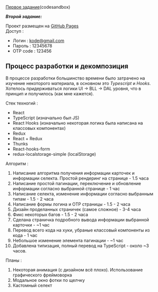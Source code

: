 [Первое задание](https://codesandbox.io/s/patient-fast-z3gzd?file=/src/index.js)(codesandbox)

***Второй задание:***

Проект размещен на [GitHub Pages](https://qdieu.github.io/pokemon-api-kode/)<br>
Доступ : 
+ Логин : kode@gmail.com
+ Пароль : 12345678
+ OTP code : 123456

## Процесс разработки и декомпозиция

В процессе разработки большинство времени было затрачено на изучение некоторого материала, в основном это *Typescript* и *Hooks*. Хотелось придерживаться логики UI -> BLL -> DAL уровня, что в принцип и получилось (как мне кажется).

Стек техногий :
+ React 
+ TypeScript (изначально был JS)
+ React Hooks (изначально некоторая логика была написана на классовых компонентах)
+ Redux
+ React + Redux
+ Thunks
+ React-hooks-form
+ redux-localstorage-simple (localStorage)

Алгоритм :
1. Написание алгоритма получения информации карточек и информации селекта. Простой рендеринг на странице - 1.5 часа
2. Написание простой пагинации, переключение и обновление информации согласно выбранной странице - 1 час
3. Написание селекта, изменение информации согласно выбранным типам - 1.5 - 2 часа
4. Написание формы логина и OTP страницы - 1.5 - 2 часа
5. Дизайн проделанных страничек (самое сложное) - 3-4 часа
6. Фикс некоторых багов - 1.5 - 2 часа
7. Сделана страничка подробного вывода информации выбранной карточки - ~1 час
8. Перевод всего кода на хуки, убраные классовый компоненты из кода - 1 час
9. Небольшое изменение элемента пагинации - ~1 час
10. Добавлена типизация, полный перевод на TypeScript - около ~3 часов.

Планы :
1. Некоторая анимация (с дизайном всё плохо). Использование графического фреймоворка
2. Модальное окно фотки по щелчку
3. Кастомный селект
